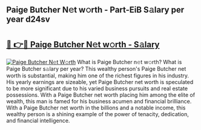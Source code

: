 ## Paige Butcher N𝚎t w𝚘rth - Part-EiB S𝚊lary per year d24sv

# <h2><a href="http://gc0ol3.nevu.top/?p=Paige+Butcher">🔗 👉🔴 Paige Butcher N𝚎t w𝚘rth - S𝚊lary</a></h2>

[![Paige Butcher N𝚎t W𝚘rth](https://i.imgur.com/Oavwk0R.jpeg)](http://gc0ol3.nevu.top/?p=Paige+Butcher)
What is Paige Butcher n𝚎t w𝚘rth? What is Paige Butcher s𝚊lary per year?
This wealthy person's Paige Butcher net worth is substantial, making him one of the richest figures in his industry. His yearly earnings are sizeable, yet Paige Butcher net worth is speculated to be more significant due to his varied business pursuits and real estate possessions. With a Paige Butcher net worth placing him among the elite of wealth, this man is famed for his business acumen and financial brilliance. With a Paige Butcher net worth in the billions and a notable income, this wealthy person is a shining example of the power of tenacity, dedication, and financial intelligence.

